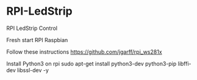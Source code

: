 # RPI-LedStrip
RPI LedStrip Control

Fresh start RPI Raspbian

Follow these instructions
https://github.com/jgarff/rpi_ws281x


Install Python3 on rpi
sudo apt-get install python3-dev python3-pip libffi-dev libssl-dev -y